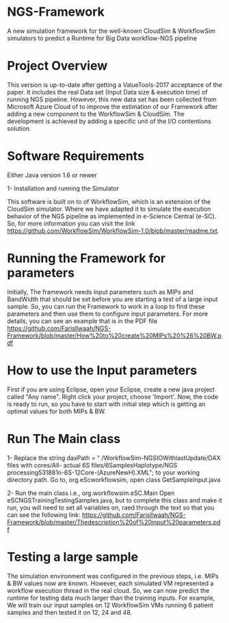 # NGS-Framework
A new simulation framework for the well-known CloudSim &amp; WorkflowSim simulators to predict a Runtime for Big Data workflow-NGS pipeline

# Project Overview
This version is up-to-date after getting a ValueTools-2017 acceptance of the paper.
It includes the real Data set (Input Data size & execution time) of running NGS pipeline. However, this new data set has been collected 
from Microsoft Azure Cloud of to improve the estimation of our Framework after adding a new component to   the WorkflowSim & CloudSim.
The development is achieved by adding a specific unit of the I/O contentions solution.

# Software Requirements
Either Java version 1.6 or newer 

1- Installation and running the Simulator

This software is built on to of WorkflowSim, which is an extension of the CloudSim simulator. Where we have adapted it to simulate the
execution behavior of the NGS pipeline as implemented in e-Science Central (e-SC). So, for more information you can visit the link
https://github.com/WorkflowSim/WorkflowSim-1.0/blob/master/readme.txt. 

# Running the Framework for parameters

Initially, The framework needs input parameters such as MIPs and BandWidth that should be set before you are starting a test of a large
input sample. So, you can run the Framework to work in a loop to find these parameters and then use them to configure input parameters. 
For more details, you can see an example that is in the PDF file 
https://github.com/Farisllwaah/NGS-Framework/blob/master/How%20to%20create%20MIPs%20%26%20BW.pdf

# How to use the Input parameters  

First if you are using Eclipse, open your Eclipse, create a new java project called "Any name". Right click your project, choose
'Import'. Now, the code is ready to run, so you have to start with initial step which is getting an optimal values for both MIPs & BW.

# Run The Main class

1- Replace the string daxPath = " /WorkflowSim-NGSIOWithlastUpdate/DAX files with cores/All- actual 6S files/6SamplesHaplotype/NGS
processing531881n-6S-12Core-(AzureNewH).XML"; to your working directory path. Go to,  org.eScworkflowsim, open class GetSampleInput.java

2- Run the main class i.e., org.workflowsim.eSC.Main Open eSCNGSTrainingTestingSamples.java, but to complete this class and make it run,
you will need to set all variables on, raed through the text so that you can see the following link:
https://github.com/Farisllwaah/NGS-Framework/blob/master/Thedescription%20of%20input%20parameters.pdf


# Testing a large sample

The simulation environment was configured in the previous steps, i.e. MIPs & BW values now are known. However, each simulated VM 
represented a workflow execution thread in the real cloud. So, we can now predict the runtime for testing data much larger than the
training inputs. For example, We will train our input samples on 12 WorkflowSim VMs running 6 patient samples and then tested it on 12,
24 and 48. 
 
 


